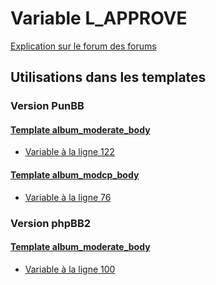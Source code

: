 # Variable L_APPROVE
[Explication sur le forum des forums](http://forum.forumactif.com/t294113-listing-des-variables#L_APPROVE)

## Utilisations dans les templates

### Version PunBB

#### [Template album_moderate_body](punbb/album_moderate_body.md)
* [Variable à la ligne 122](../punbb/album_moderate_body.tpl#L122)

#### [Template album_modcp_body](punbb/album_modcp_body.md)
* [Variable à la ligne 76](../punbb/album_modcp_body.tpl#L76)

### Version phpBB2

#### [Template album_moderate_body](subsilver/album_moderate_body.md)
* [Variable à la ligne 100](../subsilver/album_moderate_body.tpl#L100)